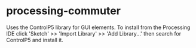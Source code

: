 processing-commuter
===================
Uses the ControlP5 library for GUI elements. To install from the Processing IDE click 'Sketch' >> 'Import Library' >> 'Add Library...' then search for ControlP5 and install it.
